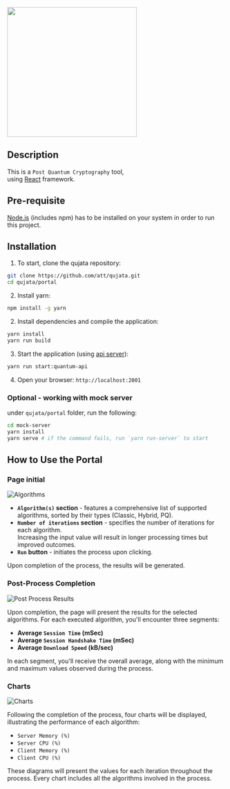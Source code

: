 <img src="https://github.com/att/qujata/assets/7979328/199a9c84-840b-415e-a221-621c22184ad2" width="300">

## Description
This is a `Post Quantum Cryptography` tool,
<br/>
using [React](https://github.com/facebook/create-react-app) framework.


## Pre-requisite
[Node.js](#https://nodejs.org/en/download) (includes npm) has to be installed on your system in order to run this project.

## Installation

1. To start, clone the qujata repository:
```bash
git clone https://github.com/att/qujata.git
cd qujata/portal
```
2. Install yarn:
```bash
npm install -g yarn
```
2. Install dependencies and compile the application:
```bash
yarn install
yarn run build
```
3. Start the application (using  [api server](#https://github.com/att/qujata/tree/main/api)):
```bash
yarn run start:quantum-api
```

4. Open your browser: `http://localhost:2001`


### Optional - working with mock server
under `qujata/portal` folder, run the following:

```bash
cd mock-server 
yarn install
yarn serve # if the command fails, run `yarn run-server` to start
```

## How to Use the Portal

### Page initial
![Algorithms](https://github.com/att/qujata/assets/52351606/bf87347e-966d-4aaf-9f52-626a99291d3f)

- <b>`Algorithm(s)` section</b> - features a comprehensive list of supported algorithms, sorted by their types (Classic, Hybrid, PQ).
- <b>`Number of iterations` section</b> - specifies the number of iterations for each algorithm. <br />Increasing the input value will result in longer processing times but improved outcomes.
- <b>`Run` button</b> - initiates the process upon clicking.

Upon completion of the process, the results will be generated.

### Post-Process Completion
![Post Process Results](https://github.com/att/qujata/assets/52351606/c3905d69-b148-424c-ab51-85102d923a11)

Upon completion, the page will present the results for the selected algorithms. For each executed algorithm, you'll encounter three segments:
- <b>Average `Session Time` (mSec)</b>
- <b>Average `Session Handshake Time` (mSec)</b>
- <b>Average `Download Speed` (kB/sec)</b>

In each segment, you'll receive the overall average, along with the minimum and maximum values observed during the process.

### Charts
![Charts](https://github.com/att/qujata/assets/52351606/95503151-1fa3-436d-9047-067ad8115bcb)

Following the completion of the process, four charts will be displayed, illustrating the performance of each algorithm:
- `Server Memory (%)`
- `Server CPU (%)`
- `Client Memory (%)`
- `Client CPU (%)`

These diagrams will present the values for each iteration throughout the process. Every chart includes all the algorithms involved in the process.

